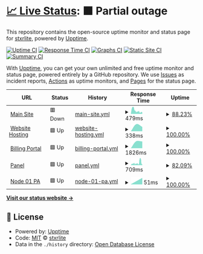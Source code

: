 # [📈 Live Status](https://status.vistacloud.org): <!--live status--> **🟧 Partial outage**

This repository contains the open-source uptime monitor and status page for [stxrlite](twitch.tv/stxrlite_), powered by [Upptime](https://github.com/upptime/upptime).

[![Uptime CI](https://github.com/stxrlite/vistaclouduptime/workflows/Uptime%20CI/badge.svg)](https://github.com/stxrlite/vistaclouduptime/actions?query=workflow%3A%22Uptime+CI%22)
[![Response Time CI](https://github.com/stxrlite/vistaclouduptime/workflows/Response%20Time%20CI/badge.svg)](https://github.com/stxrlite/vistaclouduptime/actions?query=workflow%3A%22Response+Time+CI%22)
[![Graphs CI](https://github.com/stxrlite/vistaclouduptime/workflows/Graphs%20CI/badge.svg)](https://github.com/stxrlite/vistaclouduptime/actions?query=workflow%3A%22Graphs+CI%22)
[![Static Site CI](https://github.com/stxrlite/vistaclouduptime/workflows/Static%20Site%20CI/badge.svg)](https://github.com/stxrlite/vistaclouduptime/actions?query=workflow%3A%22Static+Site+CI%22)
[![Summary CI](https://github.com/stxrlite/vistaclouduptime/workflows/Summary%20CI/badge.svg)](https://github.com/stxrlite/vistaclouduptime/actions?query=workflow%3A%22Summary+CI%22)

With [Upptime](https://upptime.js.org), you can get your own unlimited and free uptime monitor and status page, powered entirely by a GitHub repository. We use [Issues](https://github.com/stxrlite/vistaclouduptime/issues) as incident reports, [Actions](https://github.com/stxrlite/vistaclouduptime/actions) as uptime monitors, and [Pages](https://status.vistacloud.org) for the status page.

<!--start: status pages-->
<!-- This summary is generated by Upptime (https://github.com/upptime/upptime) -->
<!-- Do not edit this manually, your changes will be overwritten -->
<!-- prettier-ignore -->
| URL | Status | History | Response Time | Uptime |
| --- | ------ | ------- | ------------- | ------ |
| <img alt="" src="https://icons.duckduckgo.com/ip3/vistacloud.org.ico" height="13"> [Main Site](https://vistacloud.org) | 🟥 Down | [main-site.yml](https://github.com/stxrlite/vistaclouduptime/commits/HEAD/history/main-site.yml) | <details><summary><img alt="Response time graph" src="./graphs/main-site/response-time-week.png" height="20"> 479ms</summary><br><a href="https://status.vistacloud.org/history/main-site"><img alt="Response time 701" src="https://img.shields.io/endpoint?url=https%3A%2F%2Fraw.githubusercontent.com%2Fstxrlite%2Fvistaclouduptime%2FHEAD%2Fapi%2Fmain-site%2Fresponse-time.json"></a><br><a href="https://status.vistacloud.org/history/main-site"><img alt="24-hour response time 323" src="https://img.shields.io/endpoint?url=https%3A%2F%2Fraw.githubusercontent.com%2Fstxrlite%2Fvistaclouduptime%2FHEAD%2Fapi%2Fmain-site%2Fresponse-time-day.json"></a><br><a href="https://status.vistacloud.org/history/main-site"><img alt="7-day response time 479" src="https://img.shields.io/endpoint?url=https%3A%2F%2Fraw.githubusercontent.com%2Fstxrlite%2Fvistaclouduptime%2FHEAD%2Fapi%2Fmain-site%2Fresponse-time-week.json"></a><br><a href="https://status.vistacloud.org/history/main-site"><img alt="30-day response time 701" src="https://img.shields.io/endpoint?url=https%3A%2F%2Fraw.githubusercontent.com%2Fstxrlite%2Fvistaclouduptime%2FHEAD%2Fapi%2Fmain-site%2Fresponse-time-month.json"></a><br><a href="https://status.vistacloud.org/history/main-site"><img alt="1-year response time 701" src="https://img.shields.io/endpoint?url=https%3A%2F%2Fraw.githubusercontent.com%2Fstxrlite%2Fvistaclouduptime%2FHEAD%2Fapi%2Fmain-site%2Fresponse-time-year.json"></a></details> | <details><summary><a href="https://status.vistacloud.org/history/main-site">88.23%</a></summary><a href="https://status.vistacloud.org/history/main-site"><img alt="All-time uptime 79.02%" src="https://img.shields.io/endpoint?url=https%3A%2F%2Fraw.githubusercontent.com%2Fstxrlite%2Fvistaclouduptime%2FHEAD%2Fapi%2Fmain-site%2Fuptime.json"></a><br><a href="https://status.vistacloud.org/history/main-site"><img alt="24-hour uptime 87.45%" src="https://img.shields.io/endpoint?url=https%3A%2F%2Fraw.githubusercontent.com%2Fstxrlite%2Fvistaclouduptime%2FHEAD%2Fapi%2Fmain-site%2Fuptime-day.json"></a><br><a href="https://status.vistacloud.org/history/main-site"><img alt="7-day uptime 88.23%" src="https://img.shields.io/endpoint?url=https%3A%2F%2Fraw.githubusercontent.com%2Fstxrlite%2Fvistaclouduptime%2FHEAD%2Fapi%2Fmain-site%2Fuptime-week.json"></a><br><a href="https://status.vistacloud.org/history/main-site"><img alt="30-day uptime 79.02%" src="https://img.shields.io/endpoint?url=https%3A%2F%2Fraw.githubusercontent.com%2Fstxrlite%2Fvistaclouduptime%2FHEAD%2Fapi%2Fmain-site%2Fuptime-month.json"></a><br><a href="https://status.vistacloud.org/history/main-site"><img alt="1-year uptime 79.02%" src="https://img.shields.io/endpoint?url=https%3A%2F%2Fraw.githubusercontent.com%2Fstxrlite%2Fvistaclouduptime%2FHEAD%2Fapi%2Fmain-site%2Fuptime-year.json"></a></details>
| <img alt="" src="https://icons.duckduckgo.com/ip3/web.vistacloud.org.ico" height="13"> [Website Hosting](https://web.vistacloud.org:2222) | 🟩 Up | [website-hosting.yml](https://github.com/stxrlite/vistaclouduptime/commits/HEAD/history/website-hosting.yml) | <details><summary><img alt="Response time graph" src="./graphs/website-hosting/response-time-week.png" height="20"> 338ms</summary><br><a href="https://status.vistacloud.org/history/website-hosting"><img alt="Response time 338" src="https://img.shields.io/endpoint?url=https%3A%2F%2Fraw.githubusercontent.com%2Fstxrlite%2Fvistaclouduptime%2FHEAD%2Fapi%2Fwebsite-hosting%2Fresponse-time.json"></a><br><a href="https://status.vistacloud.org/history/website-hosting"><img alt="24-hour response time 338" src="https://img.shields.io/endpoint?url=https%3A%2F%2Fraw.githubusercontent.com%2Fstxrlite%2Fvistaclouduptime%2FHEAD%2Fapi%2Fwebsite-hosting%2Fresponse-time-day.json"></a><br><a href="https://status.vistacloud.org/history/website-hosting"><img alt="7-day response time 338" src="https://img.shields.io/endpoint?url=https%3A%2F%2Fraw.githubusercontent.com%2Fstxrlite%2Fvistaclouduptime%2FHEAD%2Fapi%2Fwebsite-hosting%2Fresponse-time-week.json"></a><br><a href="https://status.vistacloud.org/history/website-hosting"><img alt="30-day response time 338" src="https://img.shields.io/endpoint?url=https%3A%2F%2Fraw.githubusercontent.com%2Fstxrlite%2Fvistaclouduptime%2FHEAD%2Fapi%2Fwebsite-hosting%2Fresponse-time-month.json"></a><br><a href="https://status.vistacloud.org/history/website-hosting"><img alt="1-year response time 338" src="https://img.shields.io/endpoint?url=https%3A%2F%2Fraw.githubusercontent.com%2Fstxrlite%2Fvistaclouduptime%2FHEAD%2Fapi%2Fwebsite-hosting%2Fresponse-time-year.json"></a></details> | <details><summary><a href="https://status.vistacloud.org/history/website-hosting">100.00%</a></summary><a href="https://status.vistacloud.org/history/website-hosting"><img alt="All-time uptime 100.00%" src="https://img.shields.io/endpoint?url=https%3A%2F%2Fraw.githubusercontent.com%2Fstxrlite%2Fvistaclouduptime%2FHEAD%2Fapi%2Fwebsite-hosting%2Fuptime.json"></a><br><a href="https://status.vistacloud.org/history/website-hosting"><img alt="24-hour uptime 100.00%" src="https://img.shields.io/endpoint?url=https%3A%2F%2Fraw.githubusercontent.com%2Fstxrlite%2Fvistaclouduptime%2FHEAD%2Fapi%2Fwebsite-hosting%2Fuptime-day.json"></a><br><a href="https://status.vistacloud.org/history/website-hosting"><img alt="7-day uptime 100.00%" src="https://img.shields.io/endpoint?url=https%3A%2F%2Fraw.githubusercontent.com%2Fstxrlite%2Fvistaclouduptime%2FHEAD%2Fapi%2Fwebsite-hosting%2Fuptime-week.json"></a><br><a href="https://status.vistacloud.org/history/website-hosting"><img alt="30-day uptime 100.00%" src="https://img.shields.io/endpoint?url=https%3A%2F%2Fraw.githubusercontent.com%2Fstxrlite%2Fvistaclouduptime%2FHEAD%2Fapi%2Fwebsite-hosting%2Fuptime-month.json"></a><br><a href="https://status.vistacloud.org/history/website-hosting"><img alt="1-year uptime 100.00%" src="https://img.shields.io/endpoint?url=https%3A%2F%2Fraw.githubusercontent.com%2Fstxrlite%2Fvistaclouduptime%2FHEAD%2Fapi%2Fwebsite-hosting%2Fuptime-year.json"></a></details>
| <img alt="" src="https://icons.duckduckgo.com/ip3/portal.vistacloud.org.ico" height="13"> [Billing Portal](https://portal.vistacloud.org) | 🟩 Up | [billing-portal.yml](https://github.com/stxrlite/vistaclouduptime/commits/HEAD/history/billing-portal.yml) | <details><summary><img alt="Response time graph" src="./graphs/billing-portal/response-time-week.png" height="20"> 1826ms</summary><br><a href="https://status.vistacloud.org/history/billing-portal"><img alt="Response time 1826" src="https://img.shields.io/endpoint?url=https%3A%2F%2Fraw.githubusercontent.com%2Fstxrlite%2Fvistaclouduptime%2FHEAD%2Fapi%2Fbilling-portal%2Fresponse-time.json"></a><br><a href="https://status.vistacloud.org/history/billing-portal"><img alt="24-hour response time 1826" src="https://img.shields.io/endpoint?url=https%3A%2F%2Fraw.githubusercontent.com%2Fstxrlite%2Fvistaclouduptime%2FHEAD%2Fapi%2Fbilling-portal%2Fresponse-time-day.json"></a><br><a href="https://status.vistacloud.org/history/billing-portal"><img alt="7-day response time 1826" src="https://img.shields.io/endpoint?url=https%3A%2F%2Fraw.githubusercontent.com%2Fstxrlite%2Fvistaclouduptime%2FHEAD%2Fapi%2Fbilling-portal%2Fresponse-time-week.json"></a><br><a href="https://status.vistacloud.org/history/billing-portal"><img alt="30-day response time 1826" src="https://img.shields.io/endpoint?url=https%3A%2F%2Fraw.githubusercontent.com%2Fstxrlite%2Fvistaclouduptime%2FHEAD%2Fapi%2Fbilling-portal%2Fresponse-time-month.json"></a><br><a href="https://status.vistacloud.org/history/billing-portal"><img alt="1-year response time 1826" src="https://img.shields.io/endpoint?url=https%3A%2F%2Fraw.githubusercontent.com%2Fstxrlite%2Fvistaclouduptime%2FHEAD%2Fapi%2Fbilling-portal%2Fresponse-time-year.json"></a></details> | <details><summary><a href="https://status.vistacloud.org/history/billing-portal">100.00%</a></summary><a href="https://status.vistacloud.org/history/billing-portal"><img alt="All-time uptime 100.00%" src="https://img.shields.io/endpoint?url=https%3A%2F%2Fraw.githubusercontent.com%2Fstxrlite%2Fvistaclouduptime%2FHEAD%2Fapi%2Fbilling-portal%2Fuptime.json"></a><br><a href="https://status.vistacloud.org/history/billing-portal"><img alt="24-hour uptime 100.00%" src="https://img.shields.io/endpoint?url=https%3A%2F%2Fraw.githubusercontent.com%2Fstxrlite%2Fvistaclouduptime%2FHEAD%2Fapi%2Fbilling-portal%2Fuptime-day.json"></a><br><a href="https://status.vistacloud.org/history/billing-portal"><img alt="7-day uptime 100.00%" src="https://img.shields.io/endpoint?url=https%3A%2F%2Fraw.githubusercontent.com%2Fstxrlite%2Fvistaclouduptime%2FHEAD%2Fapi%2Fbilling-portal%2Fuptime-week.json"></a><br><a href="https://status.vistacloud.org/history/billing-portal"><img alt="30-day uptime 100.00%" src="https://img.shields.io/endpoint?url=https%3A%2F%2Fraw.githubusercontent.com%2Fstxrlite%2Fvistaclouduptime%2FHEAD%2Fapi%2Fbilling-portal%2Fuptime-month.json"></a><br><a href="https://status.vistacloud.org/history/billing-portal"><img alt="1-year uptime 100.00%" src="https://img.shields.io/endpoint?url=https%3A%2F%2Fraw.githubusercontent.com%2Fstxrlite%2Fvistaclouduptime%2FHEAD%2Fapi%2Fbilling-portal%2Fuptime-year.json"></a></details>
| <img alt="" src="https://icons.duckduckgo.com/ip3/panel.vistacloud.org.ico" height="13"> [Panel](https://panel.vistacloud.org) | 🟩 Up | [panel.yml](https://github.com/stxrlite/vistaclouduptime/commits/HEAD/history/panel.yml) | <details><summary><img alt="Response time graph" src="./graphs/panel/response-time-week.png" height="20"> 709ms</summary><br><a href="https://status.vistacloud.org/history/panel"><img alt="Response time 615" src="https://img.shields.io/endpoint?url=https%3A%2F%2Fraw.githubusercontent.com%2Fstxrlite%2Fvistaclouduptime%2FHEAD%2Fapi%2Fpanel%2Fresponse-time.json"></a><br><a href="https://status.vistacloud.org/history/panel"><img alt="24-hour response time 971" src="https://img.shields.io/endpoint?url=https%3A%2F%2Fraw.githubusercontent.com%2Fstxrlite%2Fvistaclouduptime%2FHEAD%2Fapi%2Fpanel%2Fresponse-time-day.json"></a><br><a href="https://status.vistacloud.org/history/panel"><img alt="7-day response time 709" src="https://img.shields.io/endpoint?url=https%3A%2F%2Fraw.githubusercontent.com%2Fstxrlite%2Fvistaclouduptime%2FHEAD%2Fapi%2Fpanel%2Fresponse-time-week.json"></a><br><a href="https://status.vistacloud.org/history/panel"><img alt="30-day response time 615" src="https://img.shields.io/endpoint?url=https%3A%2F%2Fraw.githubusercontent.com%2Fstxrlite%2Fvistaclouduptime%2FHEAD%2Fapi%2Fpanel%2Fresponse-time-month.json"></a><br><a href="https://status.vistacloud.org/history/panel"><img alt="1-year response time 615" src="https://img.shields.io/endpoint?url=https%3A%2F%2Fraw.githubusercontent.com%2Fstxrlite%2Fvistaclouduptime%2FHEAD%2Fapi%2Fpanel%2Fresponse-time-year.json"></a></details> | <details><summary><a href="https://status.vistacloud.org/history/panel">82.09%</a></summary><a href="https://status.vistacloud.org/history/panel"><img alt="All-time uptime 58.19%" src="https://img.shields.io/endpoint?url=https%3A%2F%2Fraw.githubusercontent.com%2Fstxrlite%2Fvistaclouduptime%2FHEAD%2Fapi%2Fpanel%2Fuptime.json"></a><br><a href="https://status.vistacloud.org/history/panel"><img alt="24-hour uptime 100.00%" src="https://img.shields.io/endpoint?url=https%3A%2F%2Fraw.githubusercontent.com%2Fstxrlite%2Fvistaclouduptime%2FHEAD%2Fapi%2Fpanel%2Fuptime-day.json"></a><br><a href="https://status.vistacloud.org/history/panel"><img alt="7-day uptime 82.09%" src="https://img.shields.io/endpoint?url=https%3A%2F%2Fraw.githubusercontent.com%2Fstxrlite%2Fvistaclouduptime%2FHEAD%2Fapi%2Fpanel%2Fuptime-week.json"></a><br><a href="https://status.vistacloud.org/history/panel"><img alt="30-day uptime 58.19%" src="https://img.shields.io/endpoint?url=https%3A%2F%2Fraw.githubusercontent.com%2Fstxrlite%2Fvistaclouduptime%2FHEAD%2Fapi%2Fpanel%2Fuptime-month.json"></a><br><a href="https://status.vistacloud.org/history/panel"><img alt="1-year uptime 58.19%" src="https://img.shields.io/endpoint?url=https%3A%2F%2Fraw.githubusercontent.com%2Fstxrlite%2Fvistaclouduptime%2FHEAD%2Fapi%2Fpanel%2Fuptime-year.json"></a></details>
| <img alt="" src="https://icons.duckduckgo.com/ip3/null.ico" height="13"> [Node 01 PA](23.159.176.2) | 🟩 Up | [node-01-pa.yml](https://github.com/stxrlite/vistaclouduptime/commits/HEAD/history/node-01-pa.yml) | <details><summary><img alt="Response time graph" src="./graphs/node-01-pa/response-time-week.png" height="20"> 51ms</summary><br><a href="https://status.vistacloud.org/history/node-01-pa"><img alt="Response time 51" src="https://img.shields.io/endpoint?url=https%3A%2F%2Fraw.githubusercontent.com%2Fstxrlite%2Fvistaclouduptime%2FHEAD%2Fapi%2Fnode-01-pa%2Fresponse-time.json"></a><br><a href="https://status.vistacloud.org/history/node-01-pa"><img alt="24-hour response time 51" src="https://img.shields.io/endpoint?url=https%3A%2F%2Fraw.githubusercontent.com%2Fstxrlite%2Fvistaclouduptime%2FHEAD%2Fapi%2Fnode-01-pa%2Fresponse-time-day.json"></a><br><a href="https://status.vistacloud.org/history/node-01-pa"><img alt="7-day response time 51" src="https://img.shields.io/endpoint?url=https%3A%2F%2Fraw.githubusercontent.com%2Fstxrlite%2Fvistaclouduptime%2FHEAD%2Fapi%2Fnode-01-pa%2Fresponse-time-week.json"></a><br><a href="https://status.vistacloud.org/history/node-01-pa"><img alt="30-day response time 51" src="https://img.shields.io/endpoint?url=https%3A%2F%2Fraw.githubusercontent.com%2Fstxrlite%2Fvistaclouduptime%2FHEAD%2Fapi%2Fnode-01-pa%2Fresponse-time-month.json"></a><br><a href="https://status.vistacloud.org/history/node-01-pa"><img alt="1-year response time 51" src="https://img.shields.io/endpoint?url=https%3A%2F%2Fraw.githubusercontent.com%2Fstxrlite%2Fvistaclouduptime%2FHEAD%2Fapi%2Fnode-01-pa%2Fresponse-time-year.json"></a></details> | <details><summary><a href="https://status.vistacloud.org/history/node-01-pa">100.00%</a></summary><a href="https://status.vistacloud.org/history/node-01-pa"><img alt="All-time uptime 100.00%" src="https://img.shields.io/endpoint?url=https%3A%2F%2Fraw.githubusercontent.com%2Fstxrlite%2Fvistaclouduptime%2FHEAD%2Fapi%2Fnode-01-pa%2Fuptime.json"></a><br><a href="https://status.vistacloud.org/history/node-01-pa"><img alt="24-hour uptime 100.00%" src="https://img.shields.io/endpoint?url=https%3A%2F%2Fraw.githubusercontent.com%2Fstxrlite%2Fvistaclouduptime%2FHEAD%2Fapi%2Fnode-01-pa%2Fuptime-day.json"></a><br><a href="https://status.vistacloud.org/history/node-01-pa"><img alt="7-day uptime 100.00%" src="https://img.shields.io/endpoint?url=https%3A%2F%2Fraw.githubusercontent.com%2Fstxrlite%2Fvistaclouduptime%2FHEAD%2Fapi%2Fnode-01-pa%2Fuptime-week.json"></a><br><a href="https://status.vistacloud.org/history/node-01-pa"><img alt="30-day uptime 100.00%" src="https://img.shields.io/endpoint?url=https%3A%2F%2Fraw.githubusercontent.com%2Fstxrlite%2Fvistaclouduptime%2FHEAD%2Fapi%2Fnode-01-pa%2Fuptime-month.json"></a><br><a href="https://status.vistacloud.org/history/node-01-pa"><img alt="1-year uptime 100.00%" src="https://img.shields.io/endpoint?url=https%3A%2F%2Fraw.githubusercontent.com%2Fstxrlite%2Fvistaclouduptime%2FHEAD%2Fapi%2Fnode-01-pa%2Fuptime-year.json"></a></details>

<!--end: status pages-->

[**Visit our status website →**](https://status.vistacloud.org)

## 📄 License

- Powered by: [Upptime](https://github.com/upptime/upptime)
- Code: [MIT](./LICENSE) © [stxrlite](twitch.tv/stxrlite_)
- Data in the `./history` directory: [Open Database License](https://opendatacommons.org/licenses/odbl/1-0/)
